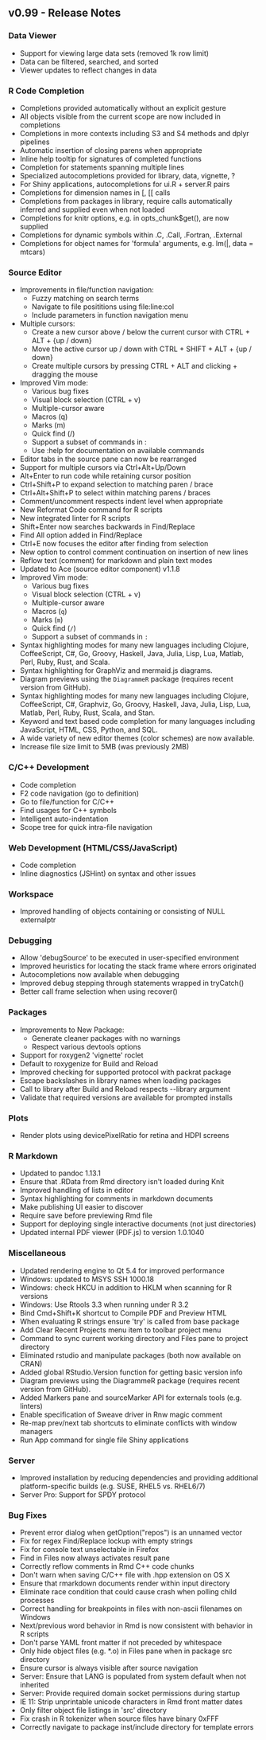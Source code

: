 
## v0.99 - Release Notes

### Data Viewer

- Support for viewing large data sets (removed 1k row limit)
- Data can be filtered, searched, and sorted
- Viewer updates to reflect changes in data

### R Code Completion

 - Completions provided automatically without an explicit gesture
 - All objects visible from the current scope are now included in completions
 - Completions in more contexts including S3 and S4 methods and dplyr pipelines
 - Automatic insertion of closing parens when appropriate
 - Inline help tooltip for signatures of completed functions
 - Completion for statements spanning multiple lines
 - Specialized autocompletions provided for library, data, vignette, ?
 - For Shiny applications, autocompletions for ui.R + server.R pairs
 - Completions for dimension names in [, [[ calls
 - Completions from packages in library, require calls automatically
   inferred and supplied even when not loaded
 - Completions for knitr options, e.g. in opts_chunk$get(), are now supplied
 - Completions for dynamic symbols within .C, .Call, .Fortran, .External
 - Completions for object names for 'formula' arguments, e.g. lm(|, data = mtcars)

### Source Editor

* Improvements in file/function navigation:
    - Fuzzy matching on search terms
    - Navigate to file posititions using file:line:col
    - Include parameters in function navigation menu
* Multiple cursors:
   - Create a new cursor above / below the current cursor with CTRL + ALT + {up / down}
   - Move the active cursor up / down with CTRL + SHIFT + ALT + {up / down}
   - Create multiple cursors by pressing CTRL + ALT and clicking + dragging the mouse
* Improved Vim mode:
    - Various bug fixes
    - Visual block selection (CTRL + v)
    - Multiple-cursor aware
    - Macros (q)
    - Marks (m)
    - Quick find (/)
    - Support a subset of commands in :
    - Use :help for documentation on available commands
* Editor tabs in the source pane can now be rearranged
* Support for multiple cursors via Ctrl+Alt+Up/Down
* Alt+Enter to run code while retaining cursor position
* Ctrl+Shift+P to expand selection to matching paren / brace
* Ctrl+Alt+Shift+P to select within matching parens / braces
* Comment/uncomment respects indent level when appropriate
* New Reformat Code command for R scripts
* New integrated linter for R scripts
* Shift+Enter now searches backwards in Find/Replace
* Find All option added in Find/Replace
* Ctrl+E now focuses the editor after finding from selection
* New option to control comment continuation on insertion of new lines
* Reflow text (comment) for markdown and plain text modes
* Updated to Ace (source editor component) v1.1.8
* Improved Vim mode:
    - Various bug fixes
    - Visual block selection (CTRL + v)
    - Multiple-cursor aware
    - Macros (`q`)
    - Marks (`m`)
    - Quick find (`/`)
    - Support a subset of commands in `:`
* Syntax highlighting modes for many new languages including Clojure,
  CoffeeScript, C#, Go, Groovy, Haskell, Java, Julia, Lisp, Lua, Matlab, Perl,
  Ruby, Rust, and Scala.
* Syntax highlighting for GraphViz and mermaid.js diagrams. 
* Diagram previews using the `DiagrammeR` package (requires recent version from GitHub).
* Syntax highlighting modes for many new languages including Clojure, CoffeeScript, C#, Graphviz, Go, Groovy, Haskell, Java, Julia, Lisp, Lua, Matlab, Perl, Ruby, Rust, Scala, and Stan.
* Keyword and text based code completion for many languages including JavaScript, HTML, CSS, Python, and SQL.
* A wide variety of new editor themes (color schemes) are now available.
* Increase file size limit to 5MB (was previously 2MB)

### C/C++ Development
    
 - Code completion
 - F2 code navigation (go to definition)
 - Go to file/function for C/C++
 - Find usages for C++ symbols
 - Intelligent auto-indentation
 - Scope tree for quick intra-file navigation
 
### Web Development (HTML/CSS/JavaScript)

 - Code completion
 - Inline diagnostics (JSHint) on syntax and other issues

### Workspace

* Improved handling of objects containing or consisting of NULL externalptr

### Debugging

* Allow 'debugSource' to be executed in user-specified environment
* Improved heuristics for locating the stack frame where errors originated
* Autocompletions now available when debugging
* Improved debug stepping through statements wrapped in tryCatch()
* Better call frame selection when using recover()

### Packages

* Improvements to New Package:
    - Generate cleaner packages with no warnings
    - Respect various devtools options
* Support for roxygen2 'vignette' roclet
* Default to roxygenize for Build and Reload
* Improved checking for supported protocol with packrat package
* Escape backslashes in library names when loading packages
* Call to library after Build and Reload respects --library argument
* Validate that required versions are available for prompted installs

### Plots

* Render plots using devicePixelRatio for retina and HDPI screens

### R Markdown

* Updated to pandoc 1.13.1
* Ensure that .RData from Rmd directory isn't loaded during Knit
* Improved handling of lists in editor
* Syntax highlighting for comments in markdown documents
* Make publishing UI easier to discover
* Require save before previewing Rmd file
* Support for deploying single interactive documents (not just directories)
* Updated internal PDF viewer (PDF.js) to version 1.0.1040 

### Miscellaneous

* Updated rendering engine to Qt 5.4 for improved performance
* Windows: updated to MSYS SSH 1000.18
* Windows: check HKCU in addition to HKLM when scanning for R versions
* Windows: Use Rtools 3.3 when running under R 3.2
* Bind Cmd+Shift+K shortcut to Compile PDF and Preview HTML
* When evaluating R strings ensure 'try' is called from base package
* Add Clear Recent Projects menu item to toolbar project menu
* Command to sync current working directory and Files pane to project directory
* Eliminated rstudio and manipulate packages (both now available on CRAN)
* Added global RStudio.Version function for getting basic version info
* Diagram previews using the DiagrammeR package (requires recent version from GitHub).
* Added Markers pane and sourceMarker API for externals tools (e.g. linters)
* Enable specification of Sweave driver in Rnw magic comment
* Re-map prev/next tab shortcuts to eliminate conflicts with window managers
* Run App command for single file Shiny applications

### Server

* Improved installation by reducing dependencies and providing additional platform-specific builds (e.g. SUSE, RHEL5 vs. RHEL6/7)
* Server Pro: Support for SPDY protocol

### Bug Fixes

* Prevent error dialog when getOption("repos") is an unnamed vector
* Fix for regex Find/Replace lockup with empty strings 
* Fix for console text unselectable in Firefox
* Find in Files now always activates result pane
* Correctly reflow comments in Rmd C++ code chunks
* Don't warn when saving C/C++ file with .hpp extension on OS X
* Ensure that rmarkdown documents render within input directory
* Eliminate race condition that could cause crash when polling child processes
* Correct handling for breakpoints in files with non-ascii filenames on Windows
* Next/previous word behavior in Rmd is now consistent with behavior in R scripts
* Don't parse YAML front matter if not preceded by whitespace
* Only hide object files (e.g. *.o) in Files pane when in package src directory
* Ensure cursor is always visible after source navigation
* Server: Ensure that LANG is populated from system default when not inherited
* Server: Provide required domain socket permissions during startup
* IE 11: Strip unprintable unicode characters in Rmd front matter dates
* Only filter object file listings in 'src' directory
* Fix crash in R tokenizer when source files have binary 0xFFF
* Correctly navigate to package inst/include directory for template errors 



